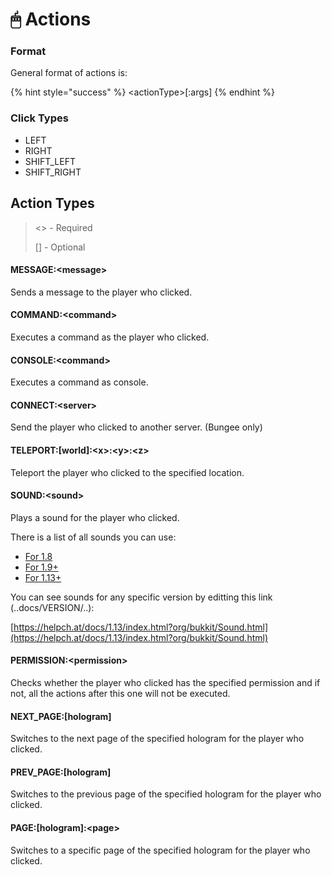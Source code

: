# 🖱 Actions

### Format

General format of actions is:

{% hint style="success" %}
\<actionType>\[:args]
{% endhint %}

### Click Types

* LEFT
* RIGHT
* SHIFT\_LEFT
* SHIFT\_RIGHT

## Action Types

> <> - Required
>
> \[] - Optional

#### MESSAGE:\<message>

Sends a message to the player who clicked.

#### COMMAND:\<command>

Executes a command as the player who clicked.

#### CONSOLE:\<command>

Executes a command as console.

#### CONNECT:\<server>

Send the player who clicked to another server. (Bungee only)

#### TELEPORT:\[world]:\<x>:\<y>:\<z>

Teleport the player who clicked to the specified location.

#### SOUND:\<sound>

Plays a sound for the player who clicked.

There is a list of all sounds you can use:&#x20;

* [For 1.8](https://helpch.at/docs/1.8.8/index.html?org/bukkit/Sound.html)
* [For 1.9+](https://helpch.at/docs/1.9/index.html?org/bukkit/Sound.html)
* [For 1.13+](https://helpch.at/docs/1.13/index.html?org/bukkit/Sound.html)

You can see sounds for any specific version by editting this link (..docs/VERSION/..):&#x20;

[https://helpch.at/docs/1.13/index.html?org/bukkit/Sound.html](https://helpch.at/docs/1.13/index.html?org/bukkit/Sound.html)

#### PERMISSION:\<permission>

Checks whether the player who clicked has the specified permission and if not, all the actions after this one will not be executed.

#### NEXT\_PAGE:\[hologram]

Switches to the next page of the specified hologram for the player who clicked.&#x20;

#### PREV\_PAGE:\[hologram]

Switches to the previous page of the specified hologram for the player who clicked.

#### PAGE:\[hologram]:\<page>

Switches to a specific page of the specified hologram for the player who clicked.

